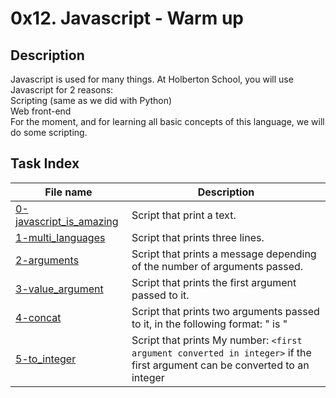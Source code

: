 # 0x12. Javascript - Warm up

## Description

Javascript is used for many things. At Holberton School, you will use Javascript for 2 reasons:<br>
    Scripting (same as we did with Python)<br>
    Web front-end<br>
For the moment, and for learning all basic concepts of this language, we will do some scripting. 

## Task Index
|File name              |Description                         |
|-----------------------|------------------------------------|
|[0-javascript_is_amazing](0-javascript_is_amazing.js)|Script that print a text.|
|[1-multi_languages](1-multi_languages.js)|Script that prints three lines.|
|[2-arguments](2-arguments.js)|Script that prints a message depending of the number of arguments passed.|
|[3-value_argument](3-value_argument.js)|Script that prints the first argument passed to it.|
|[4-concat](4-concat.js)|Script that prints two arguments passed to it, in the following format: " is "|
|[5-to_integer](5-to_integer.js)|Script that prints My number: `<first argument converted in integer>` if the first argument can be converted to an integer|
